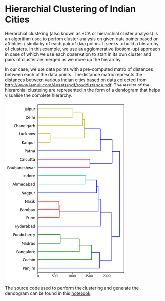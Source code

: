 # Hierarchial Clustering of Indian Cities

Hierarchial clustering (also known as HCA or hierarchial cluster analysis) is an algorithm used to perfom cluster analysis on given data points based on affinities / similarity of each pair of data points. It seeks to build a hierarchy of clusters. In this example, we use an agglomerative (bottom-up) approach in case of which we use each observation to start in its own cluster and pairs of cluster are merged as we move up the hierarchy.

In our case, we use data points with a pre-computed matrix of distances between each of the data points. The distance matrix represnts the distances between various Indian cities based on data collected from http://www.lemuir.com/Assets/pdf/roaddistance.pdf. The results of the hierarchial clustering are represented in the form of a dendogram that helps visualise the complete hierarchy.

![Dendogram, HCA of Indian Cities](./dendogram.png)

The source code used to perform the clustering and generate the dendogram can be found in this [notebook](./Hierarchial_Clustering_of_Indian_Cities.ipynb).

